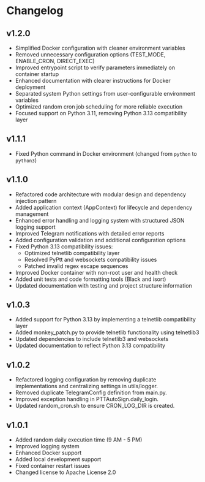 # Changelog

## v1.2.0
- Simplified Docker configuration with cleaner environment variables
- Removed unnecessary configuration options (TEST_MODE, ENABLE_CRON, DIRECT_EXEC)
- Improved entrypoint script to verify parameters immediately on container startup
- Enhanced documentation with clearer instructions for Docker deployment
- Separated system Python settings from user-configurable environment variables
- Optimized random cron job scheduling for more reliable execution
- Focused support on Python 3.11, removing Python 3.13 compatibility layer

## v1.1.1
- Fixed Python command in Docker environment (changed from `python` to `python3`)

## v1.1.0
- Refactored code architecture with modular design and dependency injection pattern
- Added application context (AppContext) for lifecycle and dependency management
- Enhanced error handling and logging system with structured JSON logging support
- Improved Telegram notifications with detailed error reports
- Added configuration validation and additional configuration options
- Fixed Python 3.13 compatibility issues:
  - Optimized telnetlib compatibility layer
  - Resolved PyPtt and websockets compatibility issues
  - Patched invalid regex escape sequences
- Improved Docker container with non-root user and health check
- Added unit tests and code formatting tools (Black and isort)
- Updated documentation with testing and project structure information

## v1.0.3
- Added support for Python 3.13 by implementing a telnetlib compatibility layer
- Added monkey_patch.py to provide telnetlib functionality using telnetlib3
- Updated dependencies to include telnetlib3 and websockets
- Updated documentation to reflect Python 3.13 compatibility

## v1.0.2
- Refactored logging configuration by removing duplicate implementations and centralizing settings in utils/logger.
- Removed duplicate TelegramConfig definition from main.py.
- Improved exception handling in PTTAutoSign.daily_login.
- Updated random_cron.sh to ensure CRON_LOG_DIR is created.

## v1.0.1
- Added random daily execution time (9 AM - 5 PM)
- Improved logging system
- Enhanced Docker support
- Added local development support
- Fixed container restart issues
- Changed license to Apache License 2.0 